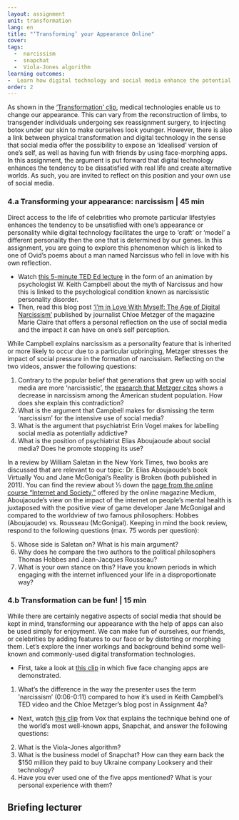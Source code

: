 ```yaml
---
layout: assignment
unit: transformation
lang: en
title: "‘Transforming’ your Appearance Online"  
cover:
tags:
  -  narcissism
  -  snapchat
  -  Viola-Jones algorithm
learning outcomes:
-  Learn how digital technology and social media enhance the potential for self-fashioning and experimenting with changing one’s appearance as well as how innovations in digital technology generate apps that can be used for entertainment. 
order: 2
---
```

As shown in the [‘Transformation’ clip](https://ranke2.uni.lu/u/transformation/#c-clip.en), medical technologies enable us to change our appearance. This can vary from the reconstruction of limbs, to transgender individuals undergoing sex reassignment surgery, to injecting botox under our skin to make ourselves look younger. However, there is also a link between physical transformation and digital technology in the sense that social media offer the possibility to expose an ‘idealised’ version of one’s self, as well as having fun with friends by using face-morphing apps. In this assignment, the argument is put forward that digital technology enhances the tendency to be dissatisfied with real life and create alternative worlds. As such, you are invited to reflect on this position and your own use of social media.
<!-- more -->

<!-- briefing-student -->

### 4.a Transforming your appearance: narcissism | 45 min 
<!-- section-contents -->

Direct access to the life of celebrities who promote particular lifestyles enhances the tendency to be unsatisfied with one’s appearance or personality while digital technology facilitates the urge to ‘craft’ or ‘model’ a different personality then the one that is determined by our genes. In this assignment, you are going to explore this phenomenon which is linked to one of Ovid’s poems about a man named Narcissus who fell in love with his own reflection.

- Watch [this 5-minute TED Ed lecture](https://youtu.be/arJLy3hX1E8) in the form of an animation by psychologist W. Keith Campbell about the myth of Narcissus and how this is linked to the psychological condition known as narcissistic personality disorder.
- Then, read this blog post [‘I’m in Love With Myself: The Age of Digital Narcissism’](https://www.marieclaire.com/culture/a16767138/social-media-narcissism/) published by journalist Chloe Metzger of the magazine Marie Claire that offers a personal reflection on the use of social media and the impact it can have on one’s self perception.

While Campbell explains narcissism as a personality feature that is inherited or more likely to occur due to a particular upbringing, Metzger stresses the impact of social pressure in the formation of narcissism. Reflecting on the two videos, answer the following questions:

1. Contrary to the popular belief that generations that grew up with social media are more ‘narcissistic’, the [research that Metzger cites](https://www.ncbi.nlm.nih.gov/pubmed/29065280) shows a decrease in narcissism among the American student population. How does she explain this contradiction? 
2. What is the argument that Campbell makes for dismissing the term ‘narcissism’ for the intensive use of social media?
3. What is the argument that psychiatrist Erin Vogel makes for labelling social media as potentially addictive?
4. What is the position of psychiatrist Elias Aboujaoude about social media? Does he promote stopping its use?

In a review by William Saletan in the New York Times, two books are discussed that are relevant to our topic: Dr. Elias Aboujaoude’s book Virtually You and Jane McGonigal’s Reality is Broken (both published in 2011). You can find the review about ⅓ down the [page from the online course “Internet and Society,”](https://medium.com/@bhsecinternet/thursday-october-8-class-5-16646a58f4de) offered by the online magazine Medium, Aboujaoude’s view on the impact of the internet on people’s mental health is juxtaposed with the positive view of game developer Jane McGonigal and compared to the worldview of two famous philosophers: Hobbes (Aboujaoude) vs. Rousseau (McGonigal). Keeping in mind the book review, respond to the following questions (max. 75 words per question):

5. Whose side is Saletan on? What is his main argument? 
6. Why does he compare the two authors to the political philosophers Thomas Hobbes and Jean-Jacques Rousseau? 
7. What is your own stance on this? Have you known periods in which engaging with the internet influenced your life in a disproportionate way?

<!-- section -->  

### 4.b  Transformation can be fun! | 15 min
<!-- section-contents -->

While there are certainly negative aspects of social media that should be kept in mind, transforming our appearance with the help of apps can also be used simply for enjoyment.  We can make fun of ourselves, our friends, or celebrities by adding features to our face or by distorting or morphing them. Let’s explore the inner workings and background behind some well-known and commonly-used digital transformation technologies. 

- First, take a look at [this clip](https://www.youtube.com/watch?v=LN-5fJS_SBs) in which five face changing apps are demonstrated.
1. What’s the difference in the way the presenter uses the term 'narcissism’ (0:06-0:11) compared to how it’s used in Keith Campbell’s TED video and the Chloe Metzger’s blog post in Assignment 4a?

- Next, watch [this clip](https://youtu.be/Pc2aJxnmzh0) from Vox that explains the technique behind one of the world’s most well-known apps, Snapchat, and answer the following questions:
2. What is the Viola-Jones algorithm?
3. What is the business model of Snapchat? How can they earn back the $150 million they paid to buy Ukraine company Looksery and their technology? 
4. Have you ever used one of the five apps mentioned? What is your personal experience with them? 

<!-- section -->  

<!-- briefing-teacher -->
## Briefing lecturer
